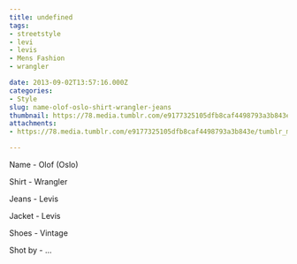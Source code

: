 ```yaml
---
title: undefined
tags:
- streetstyle
- levi
- levis
- Mens Fashion
- wrangler

date: 2013-09-02T13:57:16.000Z
categories:
- Style
slug: name-olof-oslo-shirt-wrangler-jeans
thumbnail: https://78.media.tumblr.com/e9177325105dfb8caf4498793a3b843e/tumblr_msi3cbvkD71rhrm24o1_1280.jpg
attachments:
- https://78.media.tumblr.com/e9177325105dfb8caf4498793a3b843e/tumblr_msi3cbvkD71rhrm24o1_1280.jpg

---
```


Name - Olof (Oslo)  

  Shirt - Wrangler 

  Jeans -  Levis 

  Jacket - Levis 

  Shoes - Vintage 

  Shot by - ...
